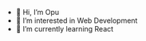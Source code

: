 - 👋 Hi, I’m Opu
- 👀 I’m interested in Web Development
- 🌱 I’m currently learning React

<!---
opucmt/opucmt is a ✨ special ✨ repository because its `README.md` (this file) appears on your GitHub profile.
You can click the Preview link to take a look at your changes.
--->
